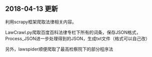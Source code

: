 2018-04-13 更新
-----------------------------------------------------
利用scrapy框架爬取法律相关内容。

LawCrawl.py爬取百度百科法律专栏下所有的词条，保存JSON格式，
Process_JSON进一步处理得到的JSON，生成txt文件（格式可以自己改）

另外，lawspider顺便爬取了最高检察院下的部分程序法